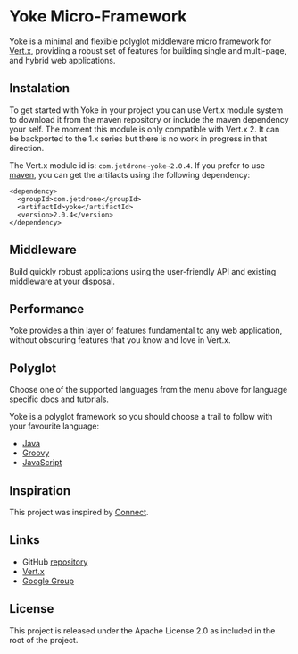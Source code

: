 # Yoke Micro-Framework

Yoke is a minimal and flexible polyglot middleware micro framework for [Vert.x](http://www.vertx.io), providing a robust
set of features for building single and multi-page, and hybrid web applications.

## Instalation

To get started with Yoke in your project you can use Vert.x module system to download it from the maven repository or
include the maven dependency your self. The moment this module is only compatible with Vert.x 2. It can be backported to
the 1.x series but there is no work in progress in that direction.

The Vert.x module id is: `com.jetdrone~yoke~2.0.4`. If you prefer to use [maven](http://maven.apache.org), you can get
the artifacts using the following dependency:

    <dependency>
      <groupId>com.jetdrone</groupId>
      <artifactId>yoke</artifactId>
      <version>2.0.4</version>
    </dependency>


## Middleware

Build quickly robust applications using the user-friendly API and existing middleware at your disposal.


## Performance

Yoke provides a thin layer of features fundamental to any web application, without obscuring features that you know and
love in Vert.x.


## Polyglot

Choose one of the supported languages from the menu above for language specific docs and tutorials.

Yoke is a polyglot framework so you should choose a trail to follow with your favourite language:

* [Java](java.md)
* [Groovy](groovy.md)
* [JavaScript](javascript.md)


## Inspiration

This project was inspired by [Connect](http://www.senchalabs.org/connect/).


## Links

* GitHub [repository](https://github.com/pmlopes/yoke)
* [Vert.x](http://vertx.io)
* [Google Group](https://groups.google.com/forum/?fromgroups#!forum/yoke-framework)

## License

This project is released under the Apache License 2.0 as included in the root of the project.
